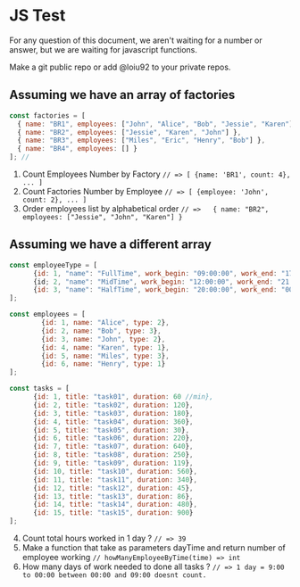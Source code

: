 # JS Test

For any question of this document, we aren't waiting for a number or answer, but we are waiting for javascript functions.

Make a git public repo or add @loiu92 to your private repos.

## Assuming we have an array of factories

```javascript
const factories = [
  { name: "BR1", employees: ["John", "Alice", "Bob", "Jessie", "Karen"] },
  { name: "BR2", employees: ["Jessie", "Karen", "John"] },
  { name: "BR3", employees: ["Miles", "Eric", "Henry", "Bob"] },
  { name: "BR4", employees: [] }
]; //
```

1. Count Employees Number by Factory `// => [ {name: 'BR1', count: 4}, ... ]`
2. Count Factories Number by Employee `// => [ {employee: 'John', count: 2}, ... ]`
3. Order employees list by alphabetical order `// =>   { name: "BR2", employees: ["Jessie", "John", "Karen"] }`


## Assuming we have a different array

```javascript
const employeeType = [
      {id: 1, "name": "FullTime", work_begin: "09:00:00", work_end: "17:00:00"},
      {id; 2, "name": "MidTime", work_begin: "12:00:00", work_end: "21:00:00"},
      {id: 3, "name": "HalfTime", work_begin: "20:00:00", work_end: "00:00:00"},
];

const employees = [
        {id: 1, name: "Alice", type: 2},
        {id: 2, name: "Bob", type: 3},
        {id: 3, name: "John", type: 2},
        {id: 4, name: "Karen", type: 1},
        {id: 5, name: "Miles", type: 3},
        {id: 6, name: "Henry", type: 1}
];

const tasks = [
      {id: 1, title: "task01", duration: 60 //min},
      {id: 2, title: "task02", duration: 120},
      {id: 3, title: "task03", duration: 180},
      {id: 4, title: "task04", duration: 360},
      {id: 5, title: "task05", duration: 30},
      {id: 6, title: "task06", duration: 220},
      {id: 7, title: "task07", duration: 640},
      {id: 8, title: "task08", duration: 250},
      {id: 9, title: "task09", duration: 119},
      {id: 10, title: "task10", duration: 560},
      {id: 11, title: "task11", duration: 340},
      {id: 12, title: "task12", duration: 45},
      {id: 13, title: "task13", duration: 86},
      {id: 14, title: "task14", duration: 480},
      {id: 15, title: "task15", duration: 900}
];

```

4. Count total hours worked in 1 day ? `// => 39`
5. Make a function that take as parameters dayTime and return number of employee working `// howManyEmployeeByTime(time) => int`
6. How many days of work needed to done all tasks ? `// => 1 day = 9:00 to 00:00 between 00:00 and 09:00 doesnt count.`
